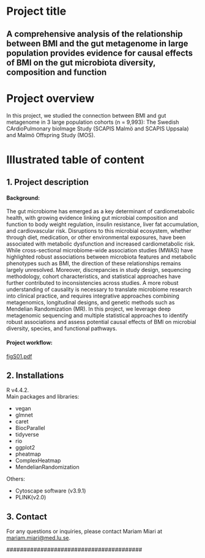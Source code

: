 # Project title 
## A comprehensive analysis of the relationship between BMI and the gut metagenome in large population provides evidence for causal effects of BMI on the gut microbiota diversity, composition and function


# Project overview
In this project, we studied the connection between BMI and gut metagenome in 3 large population cohorts (n = 9,993): The Swedish CArdioPulmonary bioImage 
Study (SCAPIS Malmö and SCAPIS Uppsala) and Malmö Offspring Study (MOS).

# Illustrated table of content
## 1. Project description
#### Background:
The gut microbiome has emerged as a key determinant of cardiometabolic health, with growing evidence linking gut microbial composition and function to body weight regulation, insulin resistance, liver fat accumulation, and cardiovascular risk. Disruptions to this microbial ecosystem, whether through diet, medication, or other environmental exposures, have been associated with metabolic dysfunction and increased cardiometabolic risk.
While cross-sectional microbiome-wide association studies (MWAS) have highlighted robust associations between microbiota features and metabolic phenotypes such as BMI, the direction of these relationships remains largely unresolved. Moreover, discrepancies in study design, sequencing methodology, cohort characteristics, and statistical approaches have further contributed to inconsistencies across studies. A more robust understanding of causality is necessary to translate microbiome research into clinical practice, and requires integrative approaches combining metagenomics, longitudinal designs, and genetic methods such as Mendelian Randomization (MR). In this project, we leverage deep metagenomic sequencing and multiple statistical approaches to identify robust associations and assess potential causal effects of BMI on microbial diversity, species, and functional pathways. 


#### Project workflow: 
[figS01.pdf](https://github.com/user-attachments/files/20765079/figS01.pdf)


## 2. Installations
R v4.4.2. <br>
Main packages and libraries: <br>
- vegan
- glmnet
- caret
- BiocParallel
- tidyverse
- rio
- ggplot2
- pheatmap
- ComplexHeatmap
- MendelianRandomization


Others: <br>
- Cytoscape software (v3.9.1)
- PLINK(v2.0)

## 3. Contact
For any questions or inquiries, please contact Mariam Miari at mariam.miari@med.lu.se.

######################################## 

